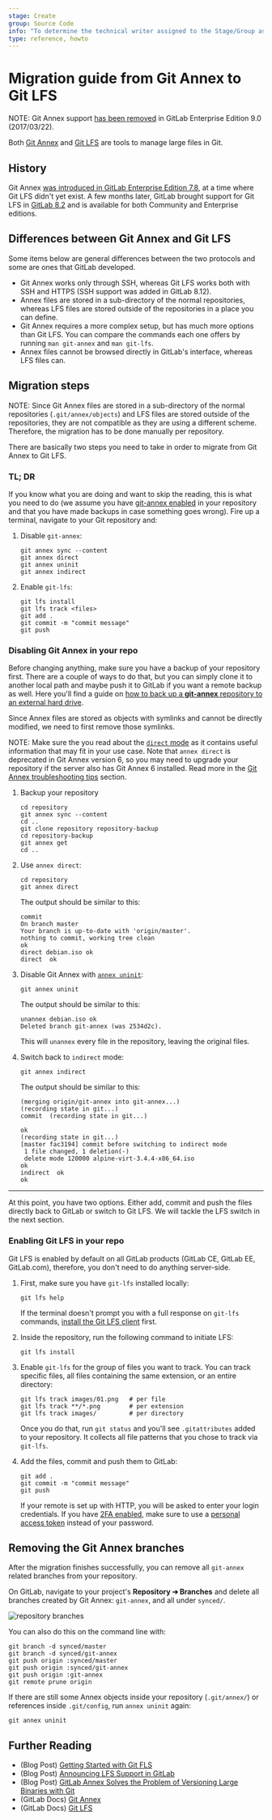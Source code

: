```yaml
---
stage: Create
group: Source Code
info: "To determine the technical writer assigned to the Stage/Group associated with this page, see https://about.gitlab.com/handbook/engineering/ux/technical-writing/#designated-technical-writers"
type: reference, howto
---
```


# Migration guide from Git Annex to Git LFS

NOTE:
Git Annex support [has been removed](https://gitlab.com/gitlab-org/gitlab/-/issues/1648) in GitLab Enterprise
Edition 9.0 (2017/03/22).

Both [Git Annex](http://git-annex.branchable.com/) and [Git LFS](https://git-lfs.github.com/) are tools to manage large files in Git.

## History

Git Annex [was introduced in GitLab Enterprise Edition 7.8](https://about.gitlab.com/blog/2015/02/17/gitlab-annex-solves-the-problem-of-versioning-large-binaries-with-git/), at a time
where Git LFS didn't yet exist. A few months later, GitLab brought support for
Git LFS in [GitLab 8.2](https://about.gitlab.com/blog/2015/11/23/announcing-git-lfs-support-in-gitlab/) and is available for both Community and
Enterprise editions.

## Differences between Git Annex and Git LFS

Some items below are general differences between the two protocols and some are
ones that GitLab developed.

- Git Annex works only through SSH, whereas Git LFS works both with SSH and HTTPS
  (SSH support was added in GitLab 8.12).
- Annex files are stored in a sub-directory of the normal repositories, whereas
  LFS files are stored outside of the repositories in a place you can define.
- Git Annex requires a more complex setup, but has much more options than Git
  LFS. You can compare the commands each one offers by running `man git-annex`
  and `man git-lfs`.
- Annex files cannot be browsed directly in GitLab's interface, whereas LFS
  files can.

## Migration steps

NOTE:
Since Git Annex files are stored in a sub-directory of the normal repositories
(`.git/annex/objects`) and LFS files are stored outside of the repositories,
they are not compatible as they are using a different scheme. Therefore, the
migration has to be done manually per repository.

There are basically two steps you need to take in order to migrate from Git
Annex to Git LFS.

### TL; DR

If you know what you are doing and want to skip the reading, this is what you
need to do (we assume you have [git-annex enabled](../../../administration/git_annex.md#using-gitlab-git-annex) in your
repository and that you have made backups in case something goes wrong).
Fire up a terminal, navigate to your Git repository and:

1. Disable `git-annex`:

   ```shell
   git annex sync --content
   git annex direct
   git annex uninit
   git annex indirect
   ```

1. Enable `git-lfs`:

   ```shell
   git lfs install
   git lfs track <files>
   git add .
   git commit -m "commit message"
   git push
   ```

### Disabling Git Annex in your repo

Before changing anything, make sure you have a backup of your repository first.
There are a couple of ways to do that, but you can simply clone it to another
local path and maybe push it to GitLab if you want a remote backup as well.
Here you'll find a guide on
[how to back up a **git-annex** repository to an external hard drive](https://www.thomas-krenn.com/en/wiki/Git-annex_Repository_on_an_External_Hard_Drive).

Since Annex files are stored as objects with symlinks and cannot be directly
modified, we need to first remove those symlinks.

NOTE:
Make sure the you read about the [`direct` mode](https://git-annex.branchable.com/direct_mode/) as it contains
useful information that may fit in your use case. Note that `annex direct` is
deprecated in Git Annex version 6, so you may need to upgrade your repository
if the server also has Git Annex 6 installed. Read more in the
[Git Annex troubleshooting tips](../../../administration/git_annex.md#troubleshooting-tips) section.

1. Backup your repository

   ```shell
   cd repository
   git annex sync --content
   cd ..
   git clone repository repository-backup
   cd repository-backup
   git annex get
   cd ..
   ```

1. Use `annex direct`:

   ```shell
   cd repository
   git annex direct
   ```

   The output should be similar to this:

   ```shell
   commit
   On branch master
   Your branch is up-to-date with 'origin/master'.
   nothing to commit, working tree clean
   ok
   direct debian.iso ok
   direct  ok
   ```

1. Disable Git Annex with [`annex uninit`](https://git-annex.branchable.com/git-annex-uninit/):

   ```shell
   git annex uninit
   ```

   The output should be similar to this:

   ```shell
   unannex debian.iso ok
   Deleted branch git-annex (was 2534d2c).
   ```

   This will `unannex` every file in the repository, leaving the original files.

1. Switch back to `indirect` mode:

   ```shell
   git annex indirect
   ```

   The output should be similar to this:

   ```shell
   (merging origin/git-annex into git-annex...)
   (recording state in git...)
   commit  (recording state in git...)

   ok
   (recording state in git...)
   [master fac3194] commit before switching to indirect mode
    1 file changed, 1 deletion(-)
    delete mode 120000 alpine-virt-3.4.4-x86_64.iso
   ok
   indirect  ok
   ok
   ```

---

At this point, you have two options. Either add, commit and push the files
directly back to GitLab or switch to Git LFS. We will tackle the LFS switch in
the next section.

### Enabling Git LFS in your repo

Git LFS is enabled by default on all GitLab products (GitLab CE, GitLab EE,
GitLab.com), therefore, you don't need to do anything server-side.

1. First, make sure you have `git-lfs` installed locally:

   ```shell
   git lfs help
   ```

   If the terminal doesn't prompt you with a full response on `git-lfs` commands,
   [install the Git LFS client](https://git-lfs.github.com/) first.

1. Inside the repository, run the following command to initiate LFS:

   ```shell
   git lfs install
   ```

1. Enable `git-lfs` for the group of files you want to track. You
   can track specific files, all files containing the same extension, or an
   entire directory:

   ```shell
   git lfs track images/01.png   # per file
   git lfs track **/*.png        # per extension
   git lfs track images/         # per directory
   ```

   Once you do that, run `git status` and you'll see `.gitattributes` added
   to your repository. It collects all file patterns that you chose to track via
   `git-lfs`.

1. Add the files, commit and push them to GitLab:

   ```shell
   git add .
   git commit -m "commit message"
   git push
   ```

   If your remote is set up with HTTP, you will be asked to enter your login
   credentials. If you have [2FA enabled](../../../user/profile/account/two_factor_authentication.md), make sure to use a
   [personal access token](../../../user/profile/account/two_factor_authentication.md#personal-access-tokens)
   instead of your password.

## Removing the Git Annex branches

After the migration finishes successfully, you can remove all `git-annex`
related branches from your repository.

On GitLab, navigate to your project's **Repository ➔ Branches** and delete all
branches created by Git Annex: `git-annex`, and all under `synced/`.

![repository branches](img/git-annex-branches.png)

You can also do this on the command line with:

```shell
git branch -d synced/master
git branch -d synced/git-annex
git push origin :synced/master
git push origin :synced/git-annex
git push origin :git-annex
git remote prune origin
```

If there are still some Annex objects inside your repository (`.git/annex/`)
or references inside `.git/config`, run `annex uninit` again:

```shell
git annex uninit
```

## Further Reading

- (Blog Post) [Getting Started with Git FLS](https://about.gitlab.com/blog/2017/01/30/getting-started-with-git-lfs-tutorial/)
- (Blog Post) [Announcing LFS Support in GitLab](https://about.gitlab.com/blog/2015/11/23/announcing-git-lfs-support-in-gitlab/)
- (Blog Post) [GitLab Annex Solves the Problem of Versioning Large Binaries with Git](https://about.gitlab.com/blog/2015/02/17/gitlab-annex-solves-the-problem-of-versioning-large-binaries-with-git/)
- (GitLab Docs) [Git Annex](../../../administration/git_annex.md)
- (GitLab Docs) [Git LFS](index.md)
